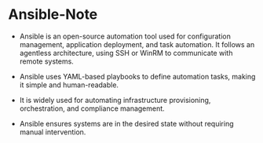 # Ansible-Note

* Ansible is an open-source automation tool used for configuration management, application deployment, and task automation. It follows an agentless architecture, using SSH or WinRM to communicate with remote systems. 

* Ansible uses YAML-based playbooks to define automation tasks, making it simple and human-readable.

* It is widely used for automating infrastructure provisioning, orchestration, and compliance management.

* Ansible ensures systems are in the desired state without requiring manual intervention.
